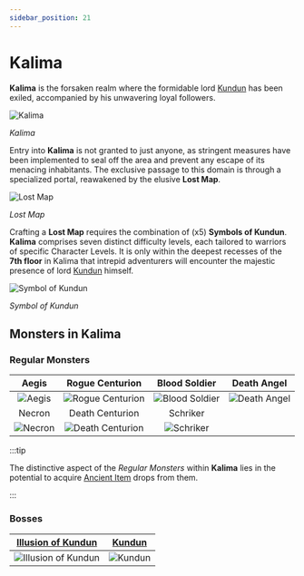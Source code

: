 ```yaml
---
sidebar_position: 21
---
```


# Kalima

**Kalima** is the forsaken realm where the formidable lord [Kundun](/special-monsters/bosses/kundun) has been exiled, accompanied by his unwavering loyal followers.

![Kalima](/img/maps/kalima.png)

_Kalima_

Entry into **Kalima** is not granted to just anyone, as stringent measures have been implemented to seal off the area and prevent any escape of its menacing inhabitants. The exclusive passage to this domain is through a specialized portal, reawakened by the elusive **Lost Map**.

![Lost Map](/img/items/invitations/lost-map.png)

_Lost Map_

Crafting a **Lost Map** requires the combination of (x5) **Symbols of Kundun**. **Kalima** comprises seven distinct difficulty levels, each tailored to warriors of specific Character Levels. It is only within the deepest recesses of the **7th floor** in Kalima that intrepid adventurers will encounter the majestic presence of lord [Kundun](/special-monsters/bosses/kundun) himself.

![Symbol of Kundun](/img/items/invitations/symbol-of-kundun.png)

_Symbol of Kundun_

## Monsters in Kalima

### Regular Monsters

|                   Aegis                    |                       Rogue Centurion                        |                      Blood Soldier                       |                     Death Angel                      |
| :----------------------------------------: | :----------------------------------------------------------: | :------------------------------------------------------: | :--------------------------------------------------: |
|  ![Aegis](/img/monsters/kalima/aegis.jpg)  | ![Rogue Centurion](/img/monsters/kalima/rogue-centurion.jpg) | ![Blood Soldier](/img/monsters/kalima/blood-soldier.jpg) | ![Death Angel](/img/monsters/kalima/death-angel.jpg) |
|                   Necron                   |                       Death Centurion                        |                         Schriker                         |
| ![Necron](/img/monsters/kalima/necron.jpg) | ![Death Centurion](/img/monsters/kalima/death-centurion.jpg) |      ![Schriker](/img/monsters/kalima/schriker.jpg)      |

:::tip

The distinctive aspect of the _Regular Monsters_ within **Kalima** lies in the potential to acquire [Ancient Item](/items/ancient-items) drops from them.

:::

### Bosses

| [Illusion of Kundun](/special-monsters/mini-bosses/illusion-of-kundun) |     [Kundun](/special-monsters/bosses/kundun)      |
| :--------------------------------------------------------------------: | :------------------------------------------------: |
|   ![Illusion of Kundun](/img/monsters/kalima/illusion-of-kundun.jpg)   | ![Kundun](/img/monsters/special/bosses/kundun.jpg) |
